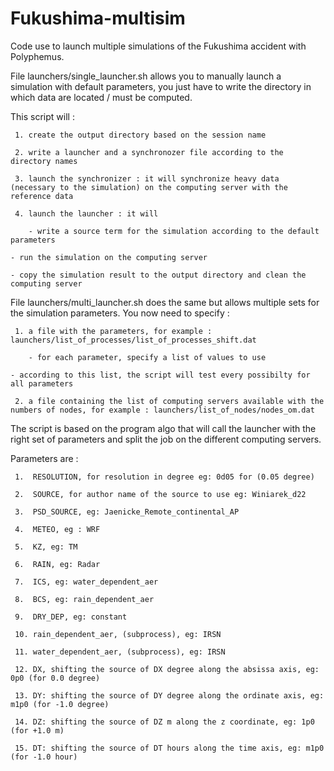# Fukushima-multisim
Code use to launch multiple simulations of the Fukushima accident with Polyphemus.

File launchers/single_launcher.sh allows you to manually launch a simulation with default parameters, you just have to write the directory in which data are located / must be computed.

This script will :

     1. create the output directory based on the session name

     2. write a launcher and a synchronozer file according to the directory names

     3. launch the synchronizer : it will synchronize heavy data (necessary to the simulation) on the computing server with the reference data

     4. launch the launcher : it will

     	- write a source term for the simulation according to the default parameters

   	- run the simulation on the computing server

   	- copy the simulation result to the output directory and clean the computing server


File launchers/multi_launcher.sh does the same but allows multiple sets for the simulation parameters. You now need to specify :

     1. a file with the parameters, for example : launchers/list_of_processes/list_of_processes_shift.dat

     	- for each parameter, specify a list of values to use

	- according to this list, the script will test every possibilty for all parameters

     2. a file containing the list of computing servers available with the numbers of nodes, for example : launchers/list_of_nodes/nodes_om.dat

     
The script is based on the program algo that will call the launcher with the right  set of parameters and split the job on the different computing servers.

Parameters are :

     1.  RESOLUTION, for resolution in degree eg: 0d05 for (0.05 degree)

     2.  SOURCE, for author name of the source to use eg: Winiarek_d22

     3.  PSD_SOURCE, eg: Jaenicke_Remote_continental_AP

     4.  METEO, eg : WRF

     5.  KZ, eg: TM

     6.  RAIN, eg: Radar

     7.  ICS, eg: water_dependent_aer

     8.  BCS, eg: rain_dependent_aer

     9.  DRY_DEP, eg: constant 

     10. rain_dependent_aer, (subprocess), eg: IRSN

     11. water_dependent_aer, (subprocess), eg: IRSN

     12. DX, shifting the source of DX degree along the absissa axis, eg: 0p0 (for 0.0 degree)

     13. DY: shifting the source of DY degree along the ordinate axis, eg: m1p0 (for -1.0 degree)

     14. DZ: shifting the source of DZ m along the z coordinate, eg: 1p0 (for +1.0 m)

     15. DT: shifting the source of DT hours along the time axis, eg: m1p0 (for -1.0 hour)


